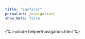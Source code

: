 ```yaml
---
title: "Sayfalar"
permalink: /navigation/
show_meta: false
---
```

{% include helper/navigation.html %}
